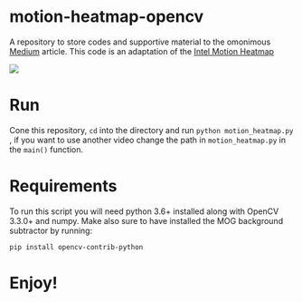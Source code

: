 # motion-heatmap-opencv
A repository to store codes and supportive material to the omonimous [Medium](https://medium.com/p/fd806e8a2340) article.
This code is an adaptation of the [Intel Motion Heatmap](https://github.com/intel-iot-devkit/python-cv-samples/tree/master/examples/motion-heatmap)

![](./heatmap_gif.gif)

# Run
Cone this repository, `cd` into the directory and run `python motion_heatmap.py `, if you want to use another video change the path in `motion_heatmap.py` in the `main()` function.

# Requirements
To run this script you will need python 3.6+ installed along with OpenCV  3.3.0+ and numpy.
Make also sure to have installed the MOG background subtractor by running:

`pip install opencv-contrib-python`

# Enjoy!
